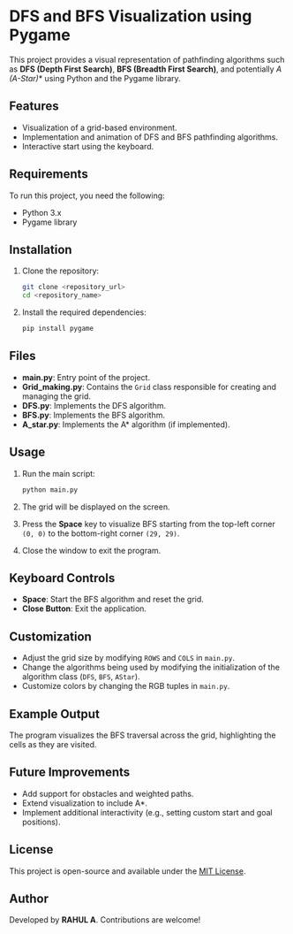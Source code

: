 # DFS and BFS Visualization using Pygame

This project provides a visual representation of pathfinding algorithms such as **DFS (Depth First Search)**, **BFS (Breadth First Search)**, and potentially **A* (A-Star)** using Python and the Pygame library.

## Features
- Visualization of a grid-based environment.
- Implementation and animation of DFS and BFS pathfinding algorithms.
- Interactive start using the keyboard.

## Requirements
To run this project, you need the following:

- Python 3.x
- Pygame library

## Installation
1. Clone the repository:
   ```bash
   git clone <repository_url>
   cd <repository_name>
   ```

2. Install the required dependencies:
   ```bash
   pip install pygame
   ```

## Files
- **main.py**: Entry point of the project.
- **Grid_making.py**: Contains the `Grid` class responsible for creating and managing the grid.
- **DFS.py**: Implements the DFS algorithm.
- **BFS.py**: Implements the BFS algorithm.
- **A_star.py**: Implements the A* algorithm (if implemented).

## Usage
1. Run the main script:
   ```bash
   python main.py
   ```

2. The grid will be displayed on the screen.

3. Press the **Space** key to visualize BFS starting from the top-left corner `(0, 0)` to the bottom-right corner `(29, 29)`.

4. Close the window to exit the program.

## Keyboard Controls
- **Space**: Start the BFS algorithm and reset the grid.
- **Close Button**: Exit the application.

## Customization
- Adjust the grid size by modifying `ROWS` and `COLS` in `main.py`.
- Change the algorithms being used by modifying the initialization of the algorithm class (`DFS`, `BFS`, `AStar`).
- Customize colors by changing the RGB tuples in `main.py`.

## Example Output
The program visualizes the BFS traversal across the grid, highlighting the cells as they are visited.

## Future Improvements
- Add support for obstacles and weighted paths.
- Extend visualization to include A*.
- Implement additional interactivity (e.g., setting custom start and goal positions).

## License
This project is open-source and available under the [MIT License](LICENSE).

## Author
Developed by **RAHUL A**. Contributions are welcome!

